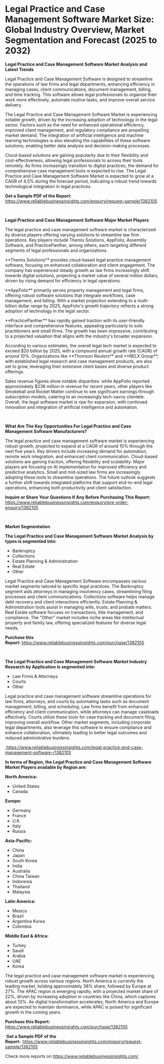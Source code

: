<p><h1>Legal Practice and Case Management Software Market Size: Global Industry Overview, Market Segmentation and Forecast (2025 to 2032)</h1></p><p><strong>Legal Practice and Case Management Software Market Analysis and Latest Trends</strong></p>
<p><p>Legal Practice and Case Management Software is designed to streamline the operations of law firms and legal departments, enhancing efficiency in managing cases, client communications, document management, billing, and time tracking. This software allows legal professionals to organize their work more effectively, automate routine tasks, and improve overall service delivery.</p><p>The Legal Practice and Case Management Software Market is experiencing notable growth, driven by the increasing adoption of technology in the legal sector. Factors such as the need for enhanced operational efficiency, improved client management, and regulatory compliance are propelling market demand. The integration of artificial intelligence and machine learning technologies is also elevating the capabilities of these software solutions, enabling better data analysis and decision-making processes.</p><p>Cloud-based solutions are gaining popularity due to their flexibility and cost-effectiveness, allowing legal professionals to access their tools remotely. As firms increasingly transition to digital practices, the demand for comprehensive case management tools is expected to rise. The Legal Practice and Case Management Software Market is expected to grow at a CAGR of 4.5% during the forecast period, indicating a robust trend towards technological integration in legal practices.</p></p>
<p><strong>Get a Sample PDF of the Report:&nbsp;</strong> <a href="https://www.reliablebusinessinsights.com/enquiry/request-sample/1382105?utm_campaign=3083&utm_medium=2&utm_source=Github&utm_content=ia&utm_term=11032025&utm_id=legal-practice-and-case-management-software">https://www.reliablebusinessinsights.com/enquiry/request-sample/1382105</a></p>
<p>&nbsp;</p>
<p><strong>Legal Practice and Case Management Software Major Market Players</strong></p>
<p><p>The legal practice and case management software market is characterized by diverse players offering varying solutions to streamline law firm operations. Key players include Themis Solutions, AppFolio, Assembly Software, and PracticePanther, among others, each targeting different segments of legal professionals and organizations.</p><p>**Themis Solutions** provides cloud-based legal practice management software, focusing on enhanced collaboration and client engagement. The company has experienced steady growth as law firms increasingly shift towards digital solutions, projecting a market value of several million dollars, driven by rising demand for efficiency in legal operations.</p><p>**AppFolio** primarily serves property management and legal firms, offering robust software solutions that integrate workflows, case management, and billing. With a market projection extending to a multi-billion dollar range by 2025, AppFolio's growth trajectory reflects a strong adoption of technology in the legal sector.</p><p>**PracticePanther** has rapidly gained traction with its user-friendly interface and comprehensive features, appealing particularly to solo practitioners and small firms. The growth has been impressive, contributing to a projected valuation that aligns with the industry's broader expansion.</p><p>According to various estimates, the overall legal tech market is expected to exceed $20 billion by 2025, with a compound annual growth rate (CAGR) of around 10%. Organizations like **Thomson Reuters** and **RELX Group**, with established legal research and case management products, are also set to grow, leveraging their extensive client bases and diverse product offerings.</p><p>Sales revenue figures show notable disparities: while AppFolio reported approximately $238 million in revenue for recent years, other players like Smokeball and Rocket Matter continue to see significant earnings through subscription models, catering to an increasingly tech-savvy clientele. Overall, the legal software market is ripe for expansion, with continued innovation and integration of artificial intelligence and automation.</p></p>
<p>&nbsp;</p>
<p><strong>What Are The Key Opportunities For Legal Practice and Case Management Software Manufacturers?</strong></p>
<p><p>The legal practice and case management software market is experiencing robust growth, projected to expand at a CAGR of around 10% through the next five years. Key drivers include increasing demand for automation, remote work integration, and enhanced client communication. Cloud-based solutions are gaining traction, offering flexibility and scalability. Major players are focusing on AI implementation for improved efficiency and predictive analytics. Small and mid-sized law firms are increasingly adopting these tools to streamline operations. The future outlook suggests a further shift towards integrated platforms that support end-to-end legal operations, enhancing both productivity and client satisfaction.</p></p>
<p><strong>Inquire or Share Your Questions If Any Before Purchasing This Report:</strong> <a href="https://www.reliablebusinessinsights.com/enquiry/pre-order-enquiry/1382105?utm_campaign=3083&utm_medium=2&utm_source=Github&utm_content=ia&utm_term=11032025&utm_id=legal-practice-and-case-management-software">https://www.reliablebusinessinsights.com/enquiry/pre-order-enquiry/1382105</a></p>
<p>&nbsp;</p>
<p><strong>Market Segmentation</strong></p>
<p><strong>The Legal Practice and Case Management Software Market Analysis by types is segmented into:</strong></p>
<p><ul><li>Bankruptcy</li><li>Collections</li><li>Estate Planning & Administration</li><li>Real Estate</li><li>Other</li></ul></p>
<p><p>Legal Practice and Case Management Software encompasses various market segments tailored to specific legal practices. The Bankruptcy segment aids attorneys in managing insolvency cases, streamlining filing processes and client communications. Collections software helps manage debt recovery and client interactions efficiently. Estate Planning & Administration tools assist in managing wills, trusts, and probate matters. Real Estate software focuses on transactions, title management, and compliance. The "Other" market includes niche areas like intellectual property and family law, offering specialized features for diverse legal needs.</p></p>
<p><strong>Purchase this Report:&nbsp;</strong><a href="https://www.reliablebusinessinsights.com/purchase/1382105?utm_campaign=3083&utm_medium=2&utm_source=Github&utm_content=ia&utm_term=11032025&utm_id=legal-practice-and-case-management-software">https://www.reliablebusinessinsights.com/purchase/1382105</a></p>
<p>&nbsp;</p>
<p><strong>The Legal Practice and Case Management Software Market Industry Research by Application is segmented into:</strong></p>
<p><ul><li>Law Firms & Attorneys</li><li>Courts</li><li>Other</li></ul></p>
<p><p>Legal practice and case management software streamline operations for law firms, attorneys, and courts by automating tasks such as document management, billing, and scheduling. Law firms benefit from enhanced efficiency and client communication, while attorneys can manage caseloads effectively. Courts utilize these tools for case tracking and document filing, improving overall workflow. Other market segments, including corporate legal departments, also leverage this software to ensure compliance and enhance collaboration, ultimately leading to better legal outcomes and reduced administrative burdens.</p></p>
<p><a href="https://www.reliablebusinessinsights.com/legal-practice-and-case-management-software-r1382105?utm_campaign=3083&utm_medium=2&utm_source=Github&utm_content=ia&utm_term=11032025&utm_id=legal-practice-and-case-management-software">&nbsp;https://www.reliablebusinessinsights.com/legal-practice-and-case-management-software-r1382105</a></p>
<p><strong>In terms of Region, the Legal Practice and Case Management Software Market Players available by Region are:</strong></p>
<p>
    <p> <strong> North America: </strong>
        <ul>
            <li>United States</li>
            <li>Canada</li>
        </ul>
        </p> 
    <p> <strong> Europe: </strong>
        <ul>
            <li>Germany</li>
            <li>France</li>
            <li>U.K.</li>
            <li>Italy</li>
            <li>Russia</li>
        </ul>
        </p> 
    <p> <strong> Asia-Pacific: </strong>
        <ul>
            <li>China</li>
            <li>Japan</li>
            <li>South Korea</li>
            <li>India</li>
            <li>Australia</li>
            <li>China Taiwan</li>
            <li>Indonesia</li>
            <li>Thailand</li>
            <li>Malaysia</li>
        </ul>
        </p> 
    <p> <strong> Latin America: </strong>
        <ul>
            <li>Mexico</li>
            <li>Brazil</li>
            <li>Argentina Korea</li>
            <li>Colombia</li>
        </ul>
        </p> 
    <p> <strong> Middle East & Africa: </strong>
        <ul>
            <li>Turkey</li>
            <li>Saudi</li>
            <li>Arabia</li>
            <li>UAE</li>
            <li>Korea</li>
        </ul>
    </p>
    </p>
<p><p>The legal practice and case management software market is experiencing robust growth across various regions. North America is currently the leading market, holding approximately 38% share, followed by Europe at 27%. The APAC region is emerging rapidly, with a projected market share of 22%, driven by increasing adoption in countries like China, which captures about 13%. As digital transformation accelerates, North America and Europe are expected to maintain dominance, while APAC is poised for significant growth in the coming years.</p></p>
<p><strong>Purchase this Report: </strong><a href="https://www.reliablebusinessinsights.com/purchase/1382105?utm_campaign=3083&utm_medium=2&utm_source=Github&utm_content=ia&utm_term=11032025&utm_id=legal-practice-and-case-management-software">https://www.reliablebusinessinsights.com/purchase/1382105</a></p>
<p>&nbsp;<strong>Get a Sample PDF of the Report:&nbsp;&nbsp;</strong><a href="https://www.reliablebusinessinsights.com/enquiry/request-sample/1382105?utm_campaign=3083&utm_medium=2&utm_source=Github&utm_content=ia&utm_term=11032025&utm_id=legal-practice-and-case-management-software">https://www.reliablebusinessinsights.com/enquiry/request-sample/1382105</a></p>
<p><strong></strong></p>
<p>Check more reports on <a href="https://www.reliablebusinessinsights.com/?utm_campaign=3083&utm_medium=2&utm_source=Github&utm_content=ia&utm_term=11032025&utm_id=legal-practice-and-case-management-software">https://www.reliablebusinessinsights.com/</a></p>